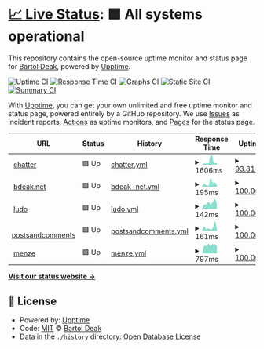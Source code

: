 # [📈 Live Status](https://uptime.bdeak.net): <!--live status--> **🟩 All systems operational**

This repository contains the open-source uptime monitor and status page for [Bartol Deak](https://bdeak.net), powered by [Upptime](https://github.com/upptime/upptime).

[![Uptime CI](https://github.com/bdeak4/uptime/workflows/Uptime%20CI/badge.svg)](https://github.com/bdeak4/uptime/actions?query=workflow%3A%22Uptime+CI%22)
[![Response Time CI](https://github.com/bdeak4/uptime/workflows/Response%20Time%20CI/badge.svg)](https://github.com/bdeak4/uptime/actions?query=workflow%3A%22Response+Time+CI%22)
[![Graphs CI](https://github.com/bdeak4/uptime/workflows/Graphs%20CI/badge.svg)](https://github.com/bdeak4/uptime/actions?query=workflow%3A%22Graphs+CI%22)
[![Static Site CI](https://github.com/bdeak4/uptime/workflows/Static%20Site%20CI/badge.svg)](https://github.com/bdeak4/uptime/actions?query=workflow%3A%22Static+Site+CI%22)
[![Summary CI](https://github.com/bdeak4/uptime/workflows/Summary%20CI/badge.svg)](https://github.com/bdeak4/uptime/actions?query=workflow%3A%22Summary+CI%22)

With [Upptime](https://upptime.js.org), you can get your own unlimited and free uptime monitor and status page, powered entirely by a GitHub repository. We use [Issues](https://github.com/bdeak4/uptime/issues) as incident reports, [Actions](https://github.com/bdeak4/uptime/actions) as uptime monitors, and [Pages](https://uptime.bdeak.net) for the status page.

<!--start: status pages-->
<!-- This summary is generated by Upptime (https://github.com/upptime/upptime) -->
<!-- Do not edit this manually, your changes will be overwritten -->
<!-- prettier-ignore -->
| URL | Status | History | Response Time | Uptime |
| --- | ------ | ------- | ------------- | ------ |
| <img alt="" src="https://icons.duckduckgo.com/ip3/chatter.bdeak.net.ico" height="13"> [chatter](https://chatter.bdeak.net) | 🟩 Up | [chatter.yml](https://github.com/bdeak4/uptime/commits/HEAD/history/chatter.yml) | <details><summary><img alt="Response time graph" src="./graphs/chatter/response-time-week.png" height="20"> 1606ms</summary><br><a href="https://uptime.bdeak.net/history/chatter"><img alt="Response time 1095" src="https://img.shields.io/endpoint?url=https%3A%2F%2Fraw.githubusercontent.com%2Fbdeak4%2Fuptime%2FHEAD%2Fapi%2Fchatter%2Fresponse-time.json"></a><br><a href="https://uptime.bdeak.net/history/chatter"><img alt="24-hour response time 1030" src="https://img.shields.io/endpoint?url=https%3A%2F%2Fraw.githubusercontent.com%2Fbdeak4%2Fuptime%2FHEAD%2Fapi%2Fchatter%2Fresponse-time-day.json"></a><br><a href="https://uptime.bdeak.net/history/chatter"><img alt="7-day response time 1606" src="https://img.shields.io/endpoint?url=https%3A%2F%2Fraw.githubusercontent.com%2Fbdeak4%2Fuptime%2FHEAD%2Fapi%2Fchatter%2Fresponse-time-week.json"></a><br><a href="https://uptime.bdeak.net/history/chatter"><img alt="30-day response time 1063" src="https://img.shields.io/endpoint?url=https%3A%2F%2Fraw.githubusercontent.com%2Fbdeak4%2Fuptime%2FHEAD%2Fapi%2Fchatter%2Fresponse-time-month.json"></a><br><a href="https://uptime.bdeak.net/history/chatter"><img alt="1-year response time 1095" src="https://img.shields.io/endpoint?url=https%3A%2F%2Fraw.githubusercontent.com%2Fbdeak4%2Fuptime%2FHEAD%2Fapi%2Fchatter%2Fresponse-time-year.json"></a></details> | <details><summary><a href="https://uptime.bdeak.net/history/chatter">93.81%</a></summary><a href="https://uptime.bdeak.net/history/chatter"><img alt="All-time uptime 97.85%" src="https://img.shields.io/endpoint?url=https%3A%2F%2Fraw.githubusercontent.com%2Fbdeak4%2Fuptime%2FHEAD%2Fapi%2Fchatter%2Fuptime.json"></a><br><a href="https://uptime.bdeak.net/history/chatter"><img alt="24-hour uptime 100.00%" src="https://img.shields.io/endpoint?url=https%3A%2F%2Fraw.githubusercontent.com%2Fbdeak4%2Fuptime%2FHEAD%2Fapi%2Fchatter%2Fuptime-day.json"></a><br><a href="https://uptime.bdeak.net/history/chatter"><img alt="7-day uptime 93.81%" src="https://img.shields.io/endpoint?url=https%3A%2F%2Fraw.githubusercontent.com%2Fbdeak4%2Fuptime%2FHEAD%2Fapi%2Fchatter%2Fuptime-week.json"></a><br><a href="https://uptime.bdeak.net/history/chatter"><img alt="30-day uptime 98.58%" src="https://img.shields.io/endpoint?url=https%3A%2F%2Fraw.githubusercontent.com%2Fbdeak4%2Fuptime%2FHEAD%2Fapi%2Fchatter%2Fuptime-month.json"></a><br><a href="https://uptime.bdeak.net/history/chatter"><img alt="1-year uptime 97.85%" src="https://img.shields.io/endpoint?url=https%3A%2F%2Fraw.githubusercontent.com%2Fbdeak4%2Fuptime%2FHEAD%2Fapi%2Fchatter%2Fuptime-year.json"></a></details>
| <img alt="" src="https://icons.duckduckgo.com/ip3/bdeak.net.ico" height="13"> [bdeak.net](https://bdeak.net) | 🟩 Up | [bdeak-net.yml](https://github.com/bdeak4/uptime/commits/HEAD/history/bdeak-net.yml) | <details><summary><img alt="Response time graph" src="./graphs/bdeak-net/response-time-week.png" height="20"> 195ms</summary><br><a href="https://uptime.bdeak.net/history/bdeak-net"><img alt="Response time 157" src="https://img.shields.io/endpoint?url=https%3A%2F%2Fraw.githubusercontent.com%2Fbdeak4%2Fuptime%2FHEAD%2Fapi%2Fbdeak-net%2Fresponse-time.json"></a><br><a href="https://uptime.bdeak.net/history/bdeak-net"><img alt="24-hour response time 112" src="https://img.shields.io/endpoint?url=https%3A%2F%2Fraw.githubusercontent.com%2Fbdeak4%2Fuptime%2FHEAD%2Fapi%2Fbdeak-net%2Fresponse-time-day.json"></a><br><a href="https://uptime.bdeak.net/history/bdeak-net"><img alt="7-day response time 195" src="https://img.shields.io/endpoint?url=https%3A%2F%2Fraw.githubusercontent.com%2Fbdeak4%2Fuptime%2FHEAD%2Fapi%2Fbdeak-net%2Fresponse-time-week.json"></a><br><a href="https://uptime.bdeak.net/history/bdeak-net"><img alt="30-day response time 157" src="https://img.shields.io/endpoint?url=https%3A%2F%2Fraw.githubusercontent.com%2Fbdeak4%2Fuptime%2FHEAD%2Fapi%2Fbdeak-net%2Fresponse-time-month.json"></a><br><a href="https://uptime.bdeak.net/history/bdeak-net"><img alt="1-year response time 157" src="https://img.shields.io/endpoint?url=https%3A%2F%2Fraw.githubusercontent.com%2Fbdeak4%2Fuptime%2FHEAD%2Fapi%2Fbdeak-net%2Fresponse-time-year.json"></a></details> | <details><summary><a href="https://uptime.bdeak.net/history/bdeak-net">100.00%</a></summary><a href="https://uptime.bdeak.net/history/bdeak-net"><img alt="All-time uptime 99.77%" src="https://img.shields.io/endpoint?url=https%3A%2F%2Fraw.githubusercontent.com%2Fbdeak4%2Fuptime%2FHEAD%2Fapi%2Fbdeak-net%2Fuptime.json"></a><br><a href="https://uptime.bdeak.net/history/bdeak-net"><img alt="24-hour uptime 100.00%" src="https://img.shields.io/endpoint?url=https%3A%2F%2Fraw.githubusercontent.com%2Fbdeak4%2Fuptime%2FHEAD%2Fapi%2Fbdeak-net%2Fuptime-day.json"></a><br><a href="https://uptime.bdeak.net/history/bdeak-net"><img alt="7-day uptime 100.00%" src="https://img.shields.io/endpoint?url=https%3A%2F%2Fraw.githubusercontent.com%2Fbdeak4%2Fuptime%2FHEAD%2Fapi%2Fbdeak-net%2Fuptime-week.json"></a><br><a href="https://uptime.bdeak.net/history/bdeak-net"><img alt="30-day uptime 100.00%" src="https://img.shields.io/endpoint?url=https%3A%2F%2Fraw.githubusercontent.com%2Fbdeak4%2Fuptime%2FHEAD%2Fapi%2Fbdeak-net%2Fuptime-month.json"></a><br><a href="https://uptime.bdeak.net/history/bdeak-net"><img alt="1-year uptime 99.77%" src="https://img.shields.io/endpoint?url=https%3A%2F%2Fraw.githubusercontent.com%2Fbdeak4%2Fuptime%2FHEAD%2Fapi%2Fbdeak-net%2Fuptime-year.json"></a></details>
| <img alt="" src="https://icons.duckduckgo.com/ip3/ludo.bdeak.net.ico" height="13"> [ludo](https://ludo.bdeak.net) | 🟩 Up | [ludo.yml](https://github.com/bdeak4/uptime/commits/HEAD/history/ludo.yml) | <details><summary><img alt="Response time graph" src="./graphs/ludo/response-time-week.png" height="20"> 142ms</summary><br><a href="https://uptime.bdeak.net/history/ludo"><img alt="Response time 130" src="https://img.shields.io/endpoint?url=https%3A%2F%2Fraw.githubusercontent.com%2Fbdeak4%2Fuptime%2FHEAD%2Fapi%2Fludo%2Fresponse-time.json"></a><br><a href="https://uptime.bdeak.net/history/ludo"><img alt="24-hour response time 96" src="https://img.shields.io/endpoint?url=https%3A%2F%2Fraw.githubusercontent.com%2Fbdeak4%2Fuptime%2FHEAD%2Fapi%2Fludo%2Fresponse-time-day.json"></a><br><a href="https://uptime.bdeak.net/history/ludo"><img alt="7-day response time 142" src="https://img.shields.io/endpoint?url=https%3A%2F%2Fraw.githubusercontent.com%2Fbdeak4%2Fuptime%2FHEAD%2Fapi%2Fludo%2Fresponse-time-week.json"></a><br><a href="https://uptime.bdeak.net/history/ludo"><img alt="30-day response time 120" src="https://img.shields.io/endpoint?url=https%3A%2F%2Fraw.githubusercontent.com%2Fbdeak4%2Fuptime%2FHEAD%2Fapi%2Fludo%2Fresponse-time-month.json"></a><br><a href="https://uptime.bdeak.net/history/ludo"><img alt="1-year response time 130" src="https://img.shields.io/endpoint?url=https%3A%2F%2Fraw.githubusercontent.com%2Fbdeak4%2Fuptime%2FHEAD%2Fapi%2Fludo%2Fresponse-time-year.json"></a></details> | <details><summary><a href="https://uptime.bdeak.net/history/ludo">100.00%</a></summary><a href="https://uptime.bdeak.net/history/ludo"><img alt="All-time uptime 99.76%" src="https://img.shields.io/endpoint?url=https%3A%2F%2Fraw.githubusercontent.com%2Fbdeak4%2Fuptime%2FHEAD%2Fapi%2Fludo%2Fuptime.json"></a><br><a href="https://uptime.bdeak.net/history/ludo"><img alt="24-hour uptime 100.00%" src="https://img.shields.io/endpoint?url=https%3A%2F%2Fraw.githubusercontent.com%2Fbdeak4%2Fuptime%2FHEAD%2Fapi%2Fludo%2Fuptime-day.json"></a><br><a href="https://uptime.bdeak.net/history/ludo"><img alt="7-day uptime 100.00%" src="https://img.shields.io/endpoint?url=https%3A%2F%2Fraw.githubusercontent.com%2Fbdeak4%2Fuptime%2FHEAD%2Fapi%2Fludo%2Fuptime-week.json"></a><br><a href="https://uptime.bdeak.net/history/ludo"><img alt="30-day uptime 100.00%" src="https://img.shields.io/endpoint?url=https%3A%2F%2Fraw.githubusercontent.com%2Fbdeak4%2Fuptime%2FHEAD%2Fapi%2Fludo%2Fuptime-month.json"></a><br><a href="https://uptime.bdeak.net/history/ludo"><img alt="1-year uptime 99.76%" src="https://img.shields.io/endpoint?url=https%3A%2F%2Fraw.githubusercontent.com%2Fbdeak4%2Fuptime%2FHEAD%2Fapi%2Fludo%2Fuptime-year.json"></a></details>
| <img alt="" src="https://icons.duckduckgo.com/ip3/postsandcomments.bdeak.net.ico" height="13"> [postsandcomments](https://postsandcomments.bdeak.net) | 🟩 Up | [postsandcomments.yml](https://github.com/bdeak4/uptime/commits/HEAD/history/postsandcomments.yml) | <details><summary><img alt="Response time graph" src="./graphs/postsandcomments/response-time-week.png" height="20"> 161ms</summary><br><a href="https://uptime.bdeak.net/history/postsandcomments"><img alt="Response time 136" src="https://img.shields.io/endpoint?url=https%3A%2F%2Fraw.githubusercontent.com%2Fbdeak4%2Fuptime%2FHEAD%2Fapi%2Fpostsandcomments%2Fresponse-time.json"></a><br><a href="https://uptime.bdeak.net/history/postsandcomments"><img alt="24-hour response time 43" src="https://img.shields.io/endpoint?url=https%3A%2F%2Fraw.githubusercontent.com%2Fbdeak4%2Fuptime%2FHEAD%2Fapi%2Fpostsandcomments%2Fresponse-time-day.json"></a><br><a href="https://uptime.bdeak.net/history/postsandcomments"><img alt="7-day response time 161" src="https://img.shields.io/endpoint?url=https%3A%2F%2Fraw.githubusercontent.com%2Fbdeak4%2Fuptime%2FHEAD%2Fapi%2Fpostsandcomments%2Fresponse-time-week.json"></a><br><a href="https://uptime.bdeak.net/history/postsandcomments"><img alt="30-day response time 153" src="https://img.shields.io/endpoint?url=https%3A%2F%2Fraw.githubusercontent.com%2Fbdeak4%2Fuptime%2FHEAD%2Fapi%2Fpostsandcomments%2Fresponse-time-month.json"></a><br><a href="https://uptime.bdeak.net/history/postsandcomments"><img alt="1-year response time 136" src="https://img.shields.io/endpoint?url=https%3A%2F%2Fraw.githubusercontent.com%2Fbdeak4%2Fuptime%2FHEAD%2Fapi%2Fpostsandcomments%2Fresponse-time-year.json"></a></details> | <details><summary><a href="https://uptime.bdeak.net/history/postsandcomments">100.00%</a></summary><a href="https://uptime.bdeak.net/history/postsandcomments"><img alt="All-time uptime 99.76%" src="https://img.shields.io/endpoint?url=https%3A%2F%2Fraw.githubusercontent.com%2Fbdeak4%2Fuptime%2FHEAD%2Fapi%2Fpostsandcomments%2Fuptime.json"></a><br><a href="https://uptime.bdeak.net/history/postsandcomments"><img alt="24-hour uptime 100.00%" src="https://img.shields.io/endpoint?url=https%3A%2F%2Fraw.githubusercontent.com%2Fbdeak4%2Fuptime%2FHEAD%2Fapi%2Fpostsandcomments%2Fuptime-day.json"></a><br><a href="https://uptime.bdeak.net/history/postsandcomments"><img alt="7-day uptime 100.00%" src="https://img.shields.io/endpoint?url=https%3A%2F%2Fraw.githubusercontent.com%2Fbdeak4%2Fuptime%2FHEAD%2Fapi%2Fpostsandcomments%2Fuptime-week.json"></a><br><a href="https://uptime.bdeak.net/history/postsandcomments"><img alt="30-day uptime 100.00%" src="https://img.shields.io/endpoint?url=https%3A%2F%2Fraw.githubusercontent.com%2Fbdeak4%2Fuptime%2FHEAD%2Fapi%2Fpostsandcomments%2Fuptime-month.json"></a><br><a href="https://uptime.bdeak.net/history/postsandcomments"><img alt="1-year uptime 99.76%" src="https://img.shields.io/endpoint?url=https%3A%2F%2Fraw.githubusercontent.com%2Fbdeak4%2Fuptime%2FHEAD%2Fapi%2Fpostsandcomments%2Fuptime-year.json"></a></details>
| <img alt="" src="https://icons.duckduckgo.com/ip3/menze.bdeak.net.ico" height="13"> [menze](https://menze.bdeak.net) | 🟩 Up | [menze.yml](https://github.com/bdeak4/uptime/commits/HEAD/history/menze.yml) | <details><summary><img alt="Response time graph" src="./graphs/menze/response-time-week.png" height="20"> 797ms</summary><br><a href="https://uptime.bdeak.net/history/menze"><img alt="Response time 832" src="https://img.shields.io/endpoint?url=https%3A%2F%2Fraw.githubusercontent.com%2Fbdeak4%2Fuptime%2FHEAD%2Fapi%2Fmenze%2Fresponse-time.json"></a><br><a href="https://uptime.bdeak.net/history/menze"><img alt="24-hour response time 966" src="https://img.shields.io/endpoint?url=https%3A%2F%2Fraw.githubusercontent.com%2Fbdeak4%2Fuptime%2FHEAD%2Fapi%2Fmenze%2Fresponse-time-day.json"></a><br><a href="https://uptime.bdeak.net/history/menze"><img alt="7-day response time 797" src="https://img.shields.io/endpoint?url=https%3A%2F%2Fraw.githubusercontent.com%2Fbdeak4%2Fuptime%2FHEAD%2Fapi%2Fmenze%2Fresponse-time-week.json"></a><br><a href="https://uptime.bdeak.net/history/menze"><img alt="30-day response time 832" src="https://img.shields.io/endpoint?url=https%3A%2F%2Fraw.githubusercontent.com%2Fbdeak4%2Fuptime%2FHEAD%2Fapi%2Fmenze%2Fresponse-time-month.json"></a><br><a href="https://uptime.bdeak.net/history/menze"><img alt="1-year response time 832" src="https://img.shields.io/endpoint?url=https%3A%2F%2Fraw.githubusercontent.com%2Fbdeak4%2Fuptime%2FHEAD%2Fapi%2Fmenze%2Fresponse-time-year.json"></a></details> | <details><summary><a href="https://uptime.bdeak.net/history/menze">100.00%</a></summary><a href="https://uptime.bdeak.net/history/menze"><img alt="All-time uptime 99.74%" src="https://img.shields.io/endpoint?url=https%3A%2F%2Fraw.githubusercontent.com%2Fbdeak4%2Fuptime%2FHEAD%2Fapi%2Fmenze%2Fuptime.json"></a><br><a href="https://uptime.bdeak.net/history/menze"><img alt="24-hour uptime 100.00%" src="https://img.shields.io/endpoint?url=https%3A%2F%2Fraw.githubusercontent.com%2Fbdeak4%2Fuptime%2FHEAD%2Fapi%2Fmenze%2Fuptime-day.json"></a><br><a href="https://uptime.bdeak.net/history/menze"><img alt="7-day uptime 100.00%" src="https://img.shields.io/endpoint?url=https%3A%2F%2Fraw.githubusercontent.com%2Fbdeak4%2Fuptime%2FHEAD%2Fapi%2Fmenze%2Fuptime-week.json"></a><br><a href="https://uptime.bdeak.net/history/menze"><img alt="30-day uptime 99.93%" src="https://img.shields.io/endpoint?url=https%3A%2F%2Fraw.githubusercontent.com%2Fbdeak4%2Fuptime%2FHEAD%2Fapi%2Fmenze%2Fuptime-month.json"></a><br><a href="https://uptime.bdeak.net/history/menze"><img alt="1-year uptime 99.74%" src="https://img.shields.io/endpoint?url=https%3A%2F%2Fraw.githubusercontent.com%2Fbdeak4%2Fuptime%2FHEAD%2Fapi%2Fmenze%2Fuptime-year.json"></a></details>

<!--end: status pages-->

[**Visit our status website →**](https://uptime.bdeak.net)

## 📄 License

- Powered by: [Upptime](https://github.com/upptime/upptime)
- Code: [MIT](./LICENSE) © [Bartol Deak](https://bdeak.net)
- Data in the `./history` directory: [Open Database License](https://opendatacommons.org/licenses/odbl/1-0/)
